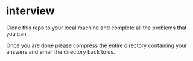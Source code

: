 # interview #

Clone this repo to your local machine and complete all the problems that you can.

Once you are done please compress the entire directory containing your answers and email the directory back to us.